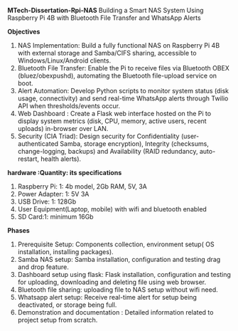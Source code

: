 **MTech-Dissertation-Rpi-NAS**
Building a Smart NAS System Using Raspberry Pi 4B with Bluetooth File Transfer and WhatsApp Alerts

**Objectives**
1. NAS Implementation: Build a fully functional NAS on Raspberry Pi 4B with external storage and Samba/CIFS sharing, accessible to Windows/Linux/Android clients.
2. Bluetooth File Transfer: Enable the Pi to receive files via Bluetooth OBEX (bluez/obexpushd), automating the Bluetooth file-upload service on boot.
3. Alert Automation: Develop Python scripts to monitor system status (disk usage, connectivity) and send real-time WhatsApp alerts through Twilio API when thresholds/events         occur.
4. Web Dashboard : Create a Flask web interface hosted on the Pi to display system metrics (disk, CPU, memory, active users, recent uploads) in-browser over LAN.
5. Security (CIA Triad): Design security for Confidentiality (user-authenticated Samba, storage encryption), Integrity (checksums, change-logging, backups) and Availability        (RAID redundancy, auto-restart, health alerts).

**hardware :Quantity: its specifications**
1. Raspberry Pi: 1: 4b model, 2Gb RAM, 5V, 3A
2. Power Adapter: 1: 5V 3A
3. USB Drive: 1: 128Gb
4. User Equipment(Laptop, mobile) with wifi and bluetooth enabled
5. SD Card:1: minimum 16Gb

**Phases**
1. Prerequisite Setup: Components collection, environment setup( OS installation, installing packages).
2. Samba NAS setup: Samba installation, configuration and testing drag and drop feature.
3. Dashboard setup using flask: Flask installation, configuration and testing for uploading, downloading and deleting file using web browser.
4. Bluetooth file sharing: uploading file to NAS setup without wifi need.
5. Whatsapp alert setup: Receive real-time alert for setup being deactivated, or storage being full.
6. Demonstration and documentation : Detailed information related to project setup from scratch.


